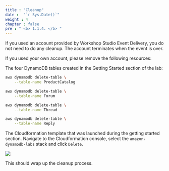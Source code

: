 ```yaml
---
title : "Cleanup"
date :  "`r Sys.Date()`" 
weight : 4
chapter : false
pre : " <b> 1.1.4. </b> "
---
```


If you used an account provided by Workshop Studio Event Delivery, you do not need to do any cleanup. The account terminates when the event is over.

If you used your own account, please remove the following resources:

The four DynamoDB tables created in the Getting Started section of the lab:
```bash
aws dynamodb delete-table \
    --table-name ProductCatalog

aws dynamodb delete-table \
    --table-name Forum

aws dynamodb delete-table \
    --table-name Thread

aws dynamodb delete-table \
    --table-name Reply
```

The Cloudformation template that was launched during the getting started section. Navigate to the Cloudformation console, select the `amazon-dynamodb-labs` stack and click `Delete`.

![](/images/1/9.png)

This should wrap up the cleanup process.
